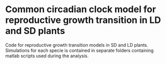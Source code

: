# Common circadian clock model for reproductive growth transition in LD and SD plants
Code for reproductive growth transition models in SD and LD plants. Simulations for each specie is contained in separate folders containing matlab scripts used during the analysis.

